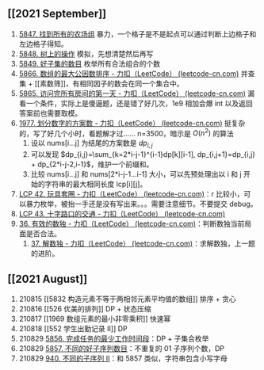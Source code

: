 ## [[2021 September]]

1. [5847. 找到所有的农场组](https://leetcode-cn.com/problems/find-all-groups-of-farmland/) 暴力，一个格子是不是起点可以通过判断上边格子和左边格子得知。
2. [5848. 树上的操作](https://leetcode-cn.com/problems/operations-on-tree/) 模拟，先想清楚然后再写
3. [5849. 好子集的数目](https://leetcode-cn.com/problems/the-number-of-good-subsets/) 枚举所有合法组合的个数
4. [5866. 数组的最大公因数排序 - 力扣（LeetCode） (leetcode-cn.com)](https://leetcode-cn.com/problems/gcd-sort-of-an-array/) 并查集 + [[素数筛]]，有相同因子的数会在同一个集合中。
5. [5865. 访问完所有房间的第一天 - 力扣（LeetCode） (leetcode-cn.com)](https://leetcode-cn.com/problems/first-day-where-you-have-been-in-all-the-rooms/) 漏看一个条件，实际上是傻逼题，还是错了好几次，1e9 相加会爆 int 以及返回答案前也需要取模。
6. [1977. 划分数字的方案数 - 力扣（LeetCode） (leetcode-cn.com)](https://leetcode-cn.com/problems/number-of-ways-to-separate-numbers/) 挺复杂的，写了好几个小时，看题解才过…… n=3500，暗示是 $O(n^2)$ 的算法
	1. 设以 nums[i...j] 为结尾的方案数是 $dp_{i,j}$
	2. 可以发现 $dp_{i,j}=\sum_{k=2*i-j-1}^{i-1}dp[k][i-1], dp_{i,j+1}=dp_{i,j} + dp_{2*i-j-2,i-1}$，维护一个前缀和。
	3. 比较 nums[i...j] 和 nums[2*i-j-1...i-1]  大小，可以先预处理出以 i 和 j 开始的字符串的最大相同长度 lcp[i][j]。
7. [LCP 42. 玩具套圈 - 力扣（LeetCode） (leetcode-cn.com)](https://leetcode-cn.com/problems/vFjcfV/)：r 比较小，可以暴力枚举，被抬一手还是没有写出来。。。需要注意细节。不要提交 debug。
8. [LCP 43. 十字路口的交通 - 力扣（LeetCode） (leetcode-cn.com)](https://leetcode-cn.com/problems/Y1VbOX/)
9. [36. 有效的数独 - 力扣（LeetCode） (leetcode-cn.com)](https://leetcode-cn.com/problems/valid-sudoku/)：判断数独当前局面是否合法。
	1. [37. 解数独 - 力扣（LeetCode） (leetcode-cn.com)](https://leetcode-cn.com/problems/sudoku-solver/)：求解数独，上一题的进阶。

## [[2021 August]]

1. 210815 [[5832 构造元素不等于两相邻元素平均值的数组]] 排序 + 贪心
2. 210816 [[526 优美的排列]] DP + 状态压缩
3. 210817 [[1969 数组元素的最小非零乘积]] 快速幂
4. 210818 [[552 学生出勤记录 II]] DP
5. 210829  [5856. 完成任务的最少工作时间段](https://leetcode-cn.com/problems/minimum-number-of-work-sessions-to-finish-the-tasks/)：DP + 子集合枚举
6.  210829 [5857. 不同的好子序列数目](https://leetcode-cn.com/problems/number-of-unique-good-subsequences/)：不重复的 01 子序列个数，DP
7.  210829 [940. 不同的子序列 II](https://leetcode-cn.com/problems/distinct-subsequences-ii/)：和 5857 类似，字符串包含小写字母
